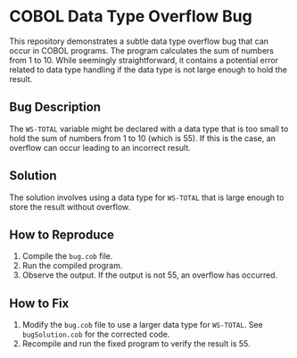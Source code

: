 # COBOL Data Type Overflow Bug

This repository demonstrates a subtle data type overflow bug that can occur in COBOL programs. The program calculates the sum of numbers from 1 to 10. While seemingly straightforward, it contains a potential error related to data type handling if the data type is not large enough to hold the result.

## Bug Description

The `WS-TOTAL` variable might be declared with a data type that is too small to hold the sum of numbers from 1 to 10 (which is 55).  If this is the case, an overflow can occur leading to an incorrect result.

## Solution

The solution involves using a data type for `WS-TOTAL` that is large enough to store the result without overflow.

## How to Reproduce

1. Compile the `bug.cob` file.
2. Run the compiled program.
3. Observe the output.  If the output is not 55, an overflow has occurred.

## How to Fix

1. Modify the `bug.cob` file to use a larger data type for `WS-TOTAL`. See `bugSolution.cob` for the corrected code.
2. Recompile and run the fixed program to verify the result is 55.